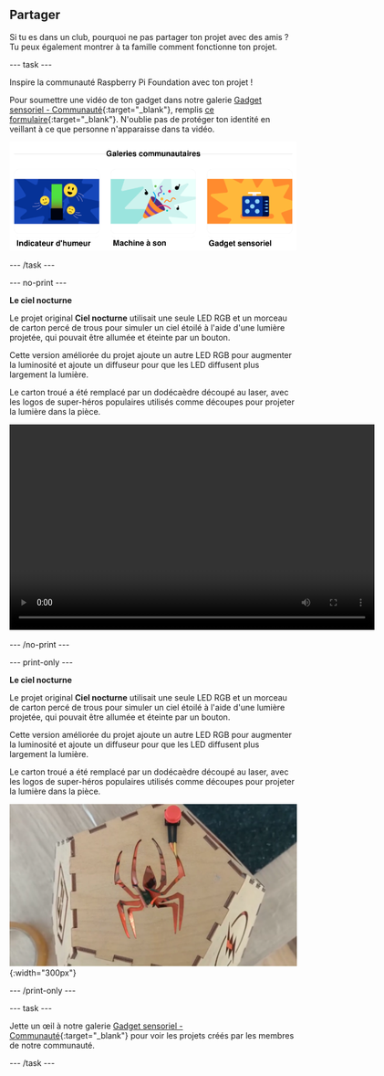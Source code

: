 ## Partager

Si tu es dans un club, pourquoi ne pas partager ton projet avec des amis ? Tu peux également montrer à ta famille comment fonctionne ton projet.

--- task ---

Inspire la communauté Raspberry Pi Foundation avec ton projet !

Pour soumettre une vidéo de ton gadget dans notre galerie [Gadget sensoriel - Communauté](https://wke.lt/w/s/qX5TaK){:target="_blank"}, remplis [ce formulaire](https://form.raspberrypi.org/f/community-project-submissions){:target="_blank"}. N'oublie pas de protéger ton identité en veillant à ce que personne n'apparaisse dans ta vidéo.

![Une capture d'écran de notre page de galerie communautaire pour le parcours d'introduction à Pico montrant des galeries pour des projets d'indicateur d'humeur, de machine à sons et de gadgets sensoriels.](images/community-galleries.png)

--- /task ---

--- no-print ---

**Le ciel nocturne**

Le projet original **Ciel nocturne** utilisait une seule LED RGB et un morceau de carton percé de trous pour simuler un ciel étoilé à l'aide d'une lumière projetée, qui pouvait être allumée et éteinte par un bouton.

Cette version améliorée du projet ajoute un autre LED RGB pour augmenter la luminosité et ajoute un diffuseur pour que les LED diffusent plus largement la lumière.

Le carton troué a été remplacé par un dodécaèdre découpé au laser, avec les logos de super-héros populaires utilisés comme découpes pour projeter la lumière dans la pièce.

<video width="640" height="360" controls>
<source src="images/PicoUpgrade.mp4" type="video/mp4">
Ton navigateur ne prend pas en charge la vidéo WebM, essaye FireFox ou Chrome
</video>

--- /no-print ---

--- print-only ---

**Le ciel nocturne**

Le projet original **Ciel nocturne** utilisait une seule LED RGB et un morceau de carton percé de trous pour simuler un ciel étoilé à l'aide d'une lumière projetée, qui pouvait être allumée et éteinte par un bouton.

Cette version améliorée du projet ajoute un autre LED RGB pour augmenter la luminosité et ajoute un diffuseur pour que les LED diffusent plus largement la lumière.

Le carton troué a été remplacé par un dodécaèdre découpé au laser, avec les logos de super-héros populaires utilisés comme découpes pour projeter la lumière dans la pièce.

![Image montrant une découpe d'araignée dans un morceau de bois pentagonal, faisant partie d'une lampe dodécaédrique.](images/upgrade_lamp.png){:width="300px"}

--- /print-only ---

--- task ---

Jette un œil à notre galerie [Gadget sensoriel - Communauté](https://wke.lt/w/s/qX5TaK){:target="_blank"} pour voir les projets créés par les membres de notre communauté.

--- /task ---
